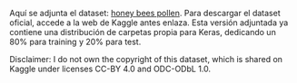 
Aquí se adjunta el dataset: [honey bees pollen](https://www.kaggle.com/ivanfel/honey-bee-pollen). Para descargar el dataset oficial, accede a la web de Kaggle antes enlaza. Esta versión adjuntada ya contiene una distribución de carpetas propia para Keras, dedicando un 80% para training y 20% para test.

Disclaimer: I do not own the copyright of this dataset, which is shared on Kaggle under licenses CC-BY 4.0 and ODC-ODbL 1.0. 
